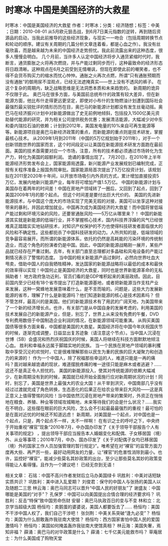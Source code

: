 # 时寒冰  中国是美国经济的大救星

时寒冰：中国是美国经济的大救星
作者：时寒冰；分类：经济随想；标签：中美 ；日期：2010-08-01
从5月欧元狙击战，到6月7日美元指数的逆转，再到随后资源品的启动，当我此前推导的这些经济现象，与现实一一吻合（包括周期转换节点和轮动的顺序。建议有关周期的几篇分析文章连着看，都是心血之作）。我没有丝毫欣喜，而是越来越为未来的中国经济走势担忧。我此前流露出来的这种态度，很多人慢慢会明白。
几个月前，当许多人认定中国经济将步入通货紧缩时代时，我断言，通货膨胀之火将再次燃烧，并与产能过剩同步而行，这种最致命的经济形态将日趋清晰。这种观点在6月之前受到无情嘲讽，但现在即使此前的嘲笑者，也不得不会货币购买力的缩水而忧心忡忡。通胀之火再次点燃，所谓“只有通胀预期而没有通胀”的御用尿不湿观点，已经无法遮掩真实——世上没有不透风的裤子。
在这个复杂的周期内，缺乏战略思维是无法洞悉本质和未来趋势的。
新周期的诡异不仅限于此。
奥巴马在很多方面，与美国前总统布什的政策有较大差异，但在新能源方面，他比布什走得更远更坚定，即使对小布什的生物燃油计划遭到国际社会最强烈最尖锐批评的情形历历在目，奥巴马的新能源计划都没有发生丝毫动摇。奥巴马在经济振兴计划中对新能源做出了史无前例地倾斜，包括投入1500亿美元资助替代能源的研究，并为相关公司提供税务优惠；发展清洁能源，大幅减少对中东和委内瑞拉石油的依赖；计划到2012年，美国发电量的10%来自可再生能源等等。新能源项目是奥巴马新经济政策的重点，而新能源的重点则是技术研发，掌握最核心技术。
从2009年1月到2011年（中国的5万亿规划始于2011年），对于一个创新领跑世界的国家而言，这个时间段足以让美国在新能源技术研发方面跑在最前面。美国的技术亟需要对应一个市场，注意，所有的技术都必须通过市场转化为生产力，转化为美国的超额利润。
诡谲的事情出现了。
7月20日，在2010年上半年能源经济形势发布会上，国家能源局透露，新兴能源产业发展规划已编制完成，正按有关程序准备上报国务院审批。国家能源局首次提出了5万亿投资计划，该规划拟在2011至2020年十年间，以开放市场吸引内外资的方式，累计增加直接投资5万亿，发展内地新兴能源产业，每年将可增加产值1.5万亿。
中国的新能源计划与美国存在着两年的时间差！中国在房地产领域转了一圈后，又回到了起点，回到了美国2009年1月的那个起点。
但这个时间差是要付出巨大代价的。
美国的先进新能源技术，与中国这个庞大的市场实现了完美无瑕的对接，美国可以坐享这种对接带来的暴利，并因此增加就业。中国再次成为美国经济的大救星！而中国将冒低端产能过剩和环境污染的风险，还要冒通胀风险——5万亿从哪里来？！
中国的新能源其实就是新能源的低端行业，并不掌握核心技术，国内科技界浮躁的风气已经很难真正踏踏实实地钻研技术，对知识产权保护的不力也使得科技研发者面临很大的风险和不确定性。这些都扼杀了中国科技研发的动力。人所共知的是，低端领域的竞争最容易展开。而所谓的新能源体系，依托的仍然是高耗能的污染环境的传统制造业，而这个角色的扮演者仍是中国。因此，中国的新能源战略刚一展开，某些产品就已经存在严重过剩。去年，有关部门直至总理都对多晶硅和风电设备的产能过剩情况表示了警惕的态度。
当中国的相关新能源产品过剩时，必然向世界吐血大甩卖，借助中国人的自我牺牲精神，发达国家的新能源战略将以最低的成本和最快的效率得以实现！中国何止是美国经济的大救星，同时也是世界新能源革命的无私捐助者！
地方政府急功近利，官员们看的是GDP堆积起来的美丽政绩。因此，目前国内至少已经有18个省市提出了打造新能源基地，或者把新能源当作支柱产业来发展，这种一窝蜂地发展意味着什么，是不言而喻的。问题是，这些大力发展新能源的省市，理解了什么是新能源吗？他们知道新能源的核心是技术因素吗？
但不管怎样，最高兴的是美国。他们的新能源技术有了用武的广阔天地，为美国带来了一个新的经济增长点。也许，有关部门是从中国自身的发展考虑的，利用美国的技术发展自己的新能源产业，但是，别忘了，世界上从来没有免费的午餐，DVD专利费用数倍于中国制造企业利润的情况，在新能源领域可能重演。
从购买美国国债等很多方面来看，中国都是美国的大救星。美国经济将在中国今年庆祝国庆节的时候，逐渐完成调整，日益显出复苏迹象（请注意这个节点）。当中国人沉浸在世博（SB）会盛况和热烈庆祝国庆的时候，美国人将继续在科技方面默默地倾注心血。
胜利和幸福永远属于脚踏实地的民族。
当一个民族在房地产领域的暴利攫取中享受沉沦的欢悦时，它是很难理解那些以民生为重的民族的巨大凝聚力和创造力的来源的！
作为一个中国人，除了祝福那些幸运的人，难道只能是一再的痛吗？面对越来越诡谲的现状，难道摆脱疼痛的唯一途径只能是麻木或者逃避？……
这还不是真正令人担忧的。
美国的新能源投入，使其对传统能源的依赖大幅减少，在新周期没有到的时候，美国就已经开始全面施行应对新周期状况的计划！同时，别忘了，美国是世界上最强大的农业大国！从干旱到洪灾，中国南部几乎没有经过过渡就完成了角色转换，生态恶化的后果正在给农业带来巨大风险——这是真正意义上值得警惕的风险！当中国依然沉浸在房地产带来的繁荣时，外资正在悄悄地在粮食、养殖、种业等领域攻城略地，未来等待我们的会是什么状况？……我实在不明白，这些摆在眼前的巨大风险，怎么会不引起最最最强烈的重视！最可怕的是在面对近忧的时候还不知道远虑！
新周期，对美国是一个起点，对中国也是一个起点，只是，两个起点不一样，太不一样啊！
在有识之士的呼吁之下，中央终于开始重视“裸官”现象“2010年7月，中办国办印发了《关于领导干部报告个人有关事项的规定》 ，提出领导干部应当报告本人婚姻变化和配偶、子女移居国（境）外、从业等事项；2010年7月，中办、国办印发了《关于对配偶子女均已移居国（境）外的国家工作人员加强管理的暂行规定》”。唯希望在对“裸官”的监管方面力度再大些、再严厉一些，最好动用网友的力量，让“裸官”的危害性消除到最小。也许，监控好“裸官”，能减少些莫名其妙政策的出台，至少让那些莫名其妙的政策变得能让人看得懂。且作为一个建议吧！
已经无奈到无语！

相关文章：
石铭：中国不高兴作者发财后立马办美国绿卡
巩胜利：中美对话短缺实质共识？
巩胜利：美中进入乱爱期？
刘俊君：保守的中国人与张扬的美国人以及随题二三思
林云海：奥巴马同志可以晋升“中国人民的好朋友”了
谢盛友：中国哪能是美国的“对手”？
孔保罗：中国可以向美国提出合情合理的经济要求吗？
巩胜利：反击“特保”致中国劳命伤财
安替：奥巴马执政百日的变与不变
林和立：北京学当超级大国
杨恒均：卖鹅蛋的婆婆说，美国人都要饭去了……
杨恒均：美国不干涉中国人权了，我们自己干涉吧！
张剑荆：中美关系突破“逢九必变”？
杨恒均：美国为什么胆敢轰炸我驻南大使馆？
杨恒均：西方国家害怕中国人民的爱国激情吗？
杨恒均：美国如何掩盖轰炸我驻南大使馆真相？
林云海：美国失奢，焉知非福？
薛涌：奥巴马的对华政策是什么？
薛涌：七千亿美元能救市吗？
草庵居士：为什么美国成了购物天堂